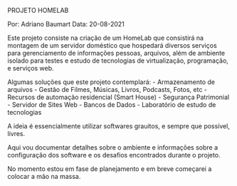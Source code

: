 PROJETO HOMELAB

Por: Adriano Baumart
Data: 20-08-2021

Este projeto consiste na criação de um HomeLab que consistirá na montagem de um servidor doméstico que hospedará diversos serviços para gerenciamento de informações pessoas, arquivos, além de ambiente isolado para testes e estudo de tecnologias de virtualização, programação, e serviços web.

Algumas soluções que este projeto contemplará:
    - Armazenamento de arquivos
    - Gestão de Filmes, Músicas, Livros, Podcasts, Fotos, etc
    - Recursos de automação residencial (Smart House)
    - Segurança Patrimonial
    - Servidor de Sites Web
    - Bancos de Dados 
    - Laboratório de estudo de tecnologias

A ideia é essencialmente utilizar softwares grauitos, e sempre que possível, livres.

Aqui vou documentar detalhes sobre o ambiente e informações sobre a configuração dos software e os desafios encontrados durante o projeto.

No momento estou em fase de planejamento e em breve começarei a colocar a mão na massa.